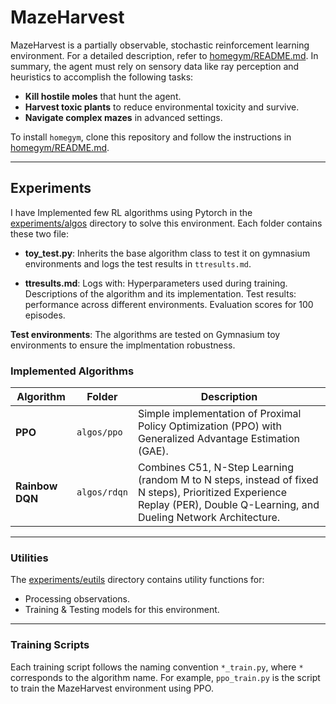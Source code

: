 # MazeHarvest

MazeHarvest is a partially observable, stochastic reinforcement learning environment. For a detailed description, refer to [homegym/README.md](./homegym/README.md). In summary, the agent must rely on sensory data like ray perception and heuristics to accomplish the following tasks:

- **Kill hostile moles** that hunt the agent.
- **Harvest toxic plants** to reduce environmental toxicity and survive.
- **Navigate complex mazes** in advanced settings.

To install `homegym`, clone this repository and follow the instructions in [homegym/README.md](./homegym/README.md).

---

## Experiments 

I have Implemented few RL algorithms using Pytorch in the [experiments/algos](./experiments/algos) directory to solve this environment. Each folder contains these two file:

- **toy_test.py**: Inherits the base algorithm class to test it on gymnasium environments and logs the test results in `ttresults.md`.

- **ttresults.md**: Logs with:
    Hyperparameters used during training.
    Descriptions of the algorithm and its implementation.
    Test results: performance across different environments.
    Evaluation scores for 100 episodes.

**Test environments**: The algorithms are tested on Gymnasium toy environments to ensure the implmentation robustness.

### Implemented Algorithms

| Algorithm     | Folder         | Description                                                                 |
|---------------|----------------|-----------------------------------------------------------------------------|
| **PPO**       | `algos/ppo`    | Simple implementation of Proximal Policy Optimization (PPO) with Generalized Advantage Estimation (GAE). |
| **Rainbow DQN** | `algos/rdqn`  | Combines C51, N-Step Learning (random M to N steps, instead of fixed N steps), Prioritized Experience Replay (PER), Double Q-Learning, and Dueling Network Architecture. |

---

### Utilities

The [experiments/eutils](./experiments/eutils) directory contains utility functions for:

- Processing observations.
- Training & Testing models for this environment.

---

### Training Scripts

Each training script follows the naming convention `*_train.py`, where `*` corresponds to the algorithm name. For example, `ppo_train.py` is the script to train the MazeHarvest environment using PPO.
